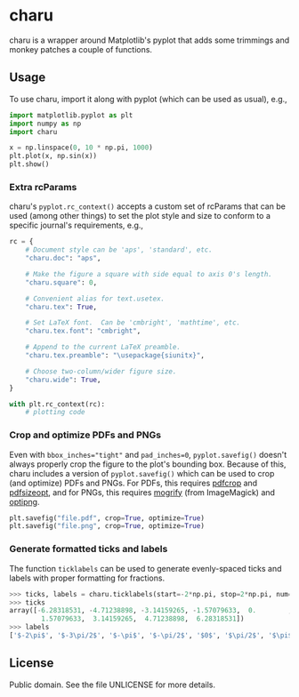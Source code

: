 # charu

charu is a wrapper around Matplotlib's pyplot that adds some trimmings
and monkey patches a couple of functions.

## Usage

To use charu, import it along with pyplot (which can be used as usual),
e.g.,

```python
import matplotlib.pyplot as plt
import numpy as np
import charu

x = np.linspace(0, 10 * np.pi, 1000)
plt.plot(x, np.sin(x))
plt.show()
```

### Extra rcParams

charu's `pyplot.rc_context()` accepts a custom set of rcParams that can
be used (among other things) to set the plot style and size to conform
to a specific journal's requirements, e.g.,

```python
rc = {
    # Document style can be 'aps', 'standard', etc.
    "charu.doc": "aps",

    # Make the figure a square with side equal to axis 0's length.
    "charu.square": 0,

    # Convenient alias for text.usetex.
    "charu.tex": True,

    # Set LaTeX font.  Can be 'cmbright', 'mathtime', etc.
    "charu.tex.font": "cmbright",

    # Append to the current LaTeX preamble.
    "charu.tex.preamble": "\usepackage{siunitx}",

    # Choose two-column/wider figure size.
    "charu.wide": True,
}

with plt.rc_context(rc):
    # plotting code
```

### Crop and optimize PDFs and PNGs

Even with `bbox_inches="tight"` and `pad_inches=0`, `pyplot.savefig()`
doesn't always properly crop the figure to the plot's bounding box.
Because of this, charu includes a version of `pyplot.savefig()` which
can be used to crop (and optimize) PDFs and PNGs.  For PDFs, this
requires [pdfcrop][pdfcrop] and [pdfsizeopt][pdfsizeopt], and for PNGs,
this requires [mogrify] (from ImageMagick) and [optipng][optipng].

```python
plt.savefig("file.pdf", crop=True, optimize=True)
plt.savefig("file.png", crop=True, optimize=True)
```

### Generate formatted ticks and labels

The function `ticklabels` can be used to generate evenly-spaced ticks
and labels with proper formatting for fractions.

```python
>>> ticks, labels = charu.ticklabels(start=-2*np.pi, stop=2*np.pi, num=9, div=np.pi, divstr=r"\pi")
>>> ticks
array([-6.28318531, -4.71238898, -3.14159265, -1.57079633,  0.        ,
        1.57079633,  3.14159265,  4.71238898,  6.28318531])
>>> labels
['$-2\pi$', '$-3\pi/2$', '$-\pi$', '$-\pi/2$', '$0$', '$\pi/2$', '$\pi$', '$3\pi/2$', '$2\pi$']
```

## License

Public domain.  See the file UNLICENSE for more details.

[mogrify]: https://imagemagick.org/script/mogrify.php
[optipng]: http://optipng.sourceforge.net/
[pdfcrop]: https://www.ctan.org/pkg/pdfcrop
[pdfsizeopt]: https://github.com/pts/pdfsizeopt
